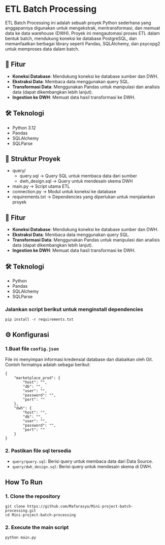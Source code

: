 # ETL Batch Processing

ETL Batch Processing ini adalah sebuah proyek Python sederhana yang anggapannya digunakan untuk mengekstrak, mentransformasi, dan memuat data ke data warehouse (DWH). Proyek ini mengautomasi proses ETL dalam bentuk batch, mendukung koneksi ke database PostgreSQL, dan memanfaatkan berbagai library seperti Pandas, SQLAlchemy, dan psycopg2 untuk memproses data dalam batch.


## 🚀 Fitur
- **Koneksi Database**: Mendukung koneksi ke database sumber dan DWH.
- **Ekstraksi Data**: Membaca data menggunakan query SQL.
- **Transformasi Data**: Menggunakan Pandas untuk manipulasi dan analisis data (dapat dikembangkan lebih lanjut).
- **Ingestion ke DWH**: Memuat data hasil transformasi ke DWH.



## 🛠️ Teknologi
- Python 3.12
- Pandas
- SQLAlchemy
- SQLParse
  

## 📂 Struktur Proyek
- query/ 
    - query.sql  ->  Query SQL untuk membaca data dari sumber 
    - dwh_design.sql   ->  Query untuk mendesain skema DWH 
- main.py   ->  Script utama ETL 
- connection.py   ->  Modul untuk koneksi ke database 
- requirements.txt   ->  Dependencies yang diperlukan untuk menjalankan proyek


## 🚀 Fitur
- **Koneksi Database**: Mendukung koneksi ke database sumber dan DWH.
- **Ekstraksi Data**: Membaca data menggunakan query SQL.
- **Transformasi Data**: Menggunakan Pandas untuk manipulasi dan analisis data (dapat dikembangkan lebih lanjut).
- **Ingestion ke DWH**: Memuat data hasil transformasi ke DWH.



## 🛠️ Teknologi
- Python
- Pandas
- SQLAlchemy
- SQLParse


### Jalankan script berikut untuk menginstall dependencies
```
pip install -r requirements.txt
```



## ⚙️ Konfigurasi
### 1.Buat file `config.json`
File ini menyimpan informasi kredensial database dan diabaikan oleh Git. 
Contoh formatnya adalah sebagai berikut:
```
{
    "marketplace_prod": {
        "host": "",
        "db": "",
        "user": "",
        "password": "",
        "port": ""
    },
    "dwh": {
        "host": "",
        "db": "",
        "user": "",
        "password": "",
        "port": ""
    }
}
```

### 2. Pastikan file sql tersedia
- `query/query.sql`: Berisi query untuk membaca data dari Data Source.
- `query/dwh_design.sql`: Berisi query untuk mendesain skema di DWH.

 

## How To Run
### 1. Clone the repository
```
git clone https://github.com/Mafarasya/Mini-project-batch-processing.git
cd Mini-project-batch-processing
```
### 2. Execute the main script
```
python main.py
```
